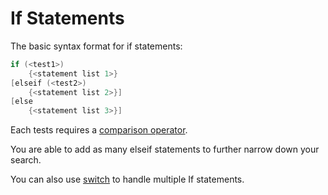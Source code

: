 # If Statements

The basic syntax format for if statements:

```PowerShell
if (<test1>)
    {<statement list 1>}
[elseif (<test2>)
    {<statement list 2>}]
[else
    {<statement list 3>}]
```

Each tests requires a [comparison operator](5.1._Comparison-Operators.md).

You are able to add as many elseif statements to further narrow down your search.  

You can also use [switch](5.2_Switch.md) to handle multiple If statements.

